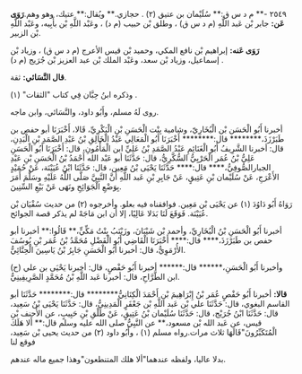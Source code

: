 ٢٥٤٩ -** م د س ق:** سُلَيْمان بن عتيق (٢) . حجازي.** ويُقال:** عتيك، وهو وهم.**رَوَى عَن:** جابر بْن عَبد اللَّهِ (م د س ق) ، وطلق بْن حبيب (م د) ، وعَبْد اللَّهِ بْن بأَبِيه، وعَبْد اللَّهِ بْن الزبير.

**رَوَى عَنه:** إبراهيم بْن نافع المكي، وحميد بْن قيس الأعرج (م د س ق) ، وزياد بْن إسماعيل، وزياد بْن سعد، وعَبْد الملك بْن عبد العزيز بْن جُرَيج (م د) .

**قال النَّسَائي:** ثقة.

وذكره ابنُ حِبَّان فِي كتاب "الثقات" (١) .

روى لَهُ مسلم، وأَبُو داود، والنَّسَائي، وابن ماجه.

أخبرنا أَبُو الْحَسَن بْن الْبُخَارِيّ، وشامية بِنْت الْحَسَنِ بْنِ الْبَكْرِيِّ، قَالا، أَخْبَرَنَا أبو حفص بن طَبَرْزَذَ،******** قال:******** أَخْبَرَنَا أَبُو الْمَعَالِي عَبْدُ الْخَالِقِ بْنُ عَبْدِ الصَّمَدِ بْنِ الْبَدِنِ، قال: أخبرنا الشَّرِيفُ أَبُو الْغَنَائِمِ عَبْدُ الصَّمَدِ بْنُ عَلِيِّ ابن الْمَأْمُونِ، قال: أَخْبَرَنَا أَبُو الْحَسَنِ عَلِيُّ بْنُ عُمَر الْحَرْبِيُّ السُّكَّرِيُّ، قال: حَدَّثَنَا أبو عَبْد الله أَحْمَدُ بْنُ الْحَسَنِ بْنِ عَبْدِ الجبارالصُّوفِيُّ،**** قال:**** حَدَّثَنَا يَحْيَى بْنُ مَعِين، قال: حَدَّثَنَا ابْنُ عُيَيْنَة، عَنْ حُمَيْدٍ الأَعْرَجِ، عَنْ سُلَيْمان بْنِ عَتِيقٍ، عَنْ جَابِرِ بْنِ عَبد اللَّهِ أَنَّ النَّبِيَّ صَلَّى اللَّهُ عَلَيْهِ وسَلَّمَ أَمَرَ بِوَضْعِ الْجَوَائِحِ ونَهَى عَنْ بَيْعِ السِّنِينَ.

رَوَاهُ أَبُو دَاوُدَ (١) عن يَحْيَى بْن مَعِين. فوافقناه فيه بعلو. وأخرجوه (٢) من حديث سُفْيَان بْن عُيَيْنَة. فَوَقَعَ لَنَا بَدَلا عَالِيًا، إلا أن ابن مَاجَهْ لم يذكر قصة الجوائح.

أخبرنا أَبُو الْحَسَنِ بْنُ الْبُخَارِيِّ، وأحمد بْن شَيْبَانَ، وزَيْنَبُ بِنْتُ مَكِّيٍّ،** قَالُوا:** أخبرنا أبو حفص بن طَبَرْزَذَ،**** قال:**** أَخْبَرَنَا الْقَاضِي أَبُو الْفَضْلِ مُحَمَّدُ بْنُ عُمَر بْنِ يُوسُفَ الأُرْمَوِيُّ، قال: أخبرنا أَبُو الْحَسَنِ جَابِرُ بْنُ يَاسِينَ الْحِنَّائِيُّ.

(ح) وأخبرنا أَبُو الْحَسَنِ،****** قال:****** أخبرنا أَبُو حَفْصٍ، قال: أخبرنا يَحْيَى بن علي ابن الطَّرَّاحِ، قال: أخبرنا عَبد اللَّهِ بْنُ مُحَمَّدٍ الصَّرِيفِينِيُّ.

**قالا:** أخبرنا أَبُو حَفْصٍ عُمَر بْنُ إِبْرَاهِيمَ بْنِ أَحْمَدَ الْكِنَانِيُّ******** قال:******** حَدَّثَنَا أبو القاسم البغوي، قال: حَدَّثَنَا علي بْن عَبد اللَّهِ بْن جَعْفَرٍ الْمَدِينِيُّ، قال: حَدَّثَنَا يَحْيَى بْنُ سَعِيد، قال: حَدَّثَنَا ابْنُ جُرَيْج، قال: حَدَّثَنَا سُلَيْمان بْنُ عَتِيقٍ، عَنْ طَلْقِ بْنِ حَبِيبٍ، عن الأَحنف بْن قيس، عن عَبد الله بْن مسعود،** عن النَّبِيُّ صلى الله عليه وسلم قال:** أَلا هَلَكَ الْمُتَكَبِّرُونَ"قَالَهَا ثلاث مرات.رواه مسلم (١) ، وأَبُو داود (٢) من حديث يحيى بْن سَعِيد، فوقع لنا

بدلا عاليا، ولفظه عندهما"ألا هلك المتنطعون"وهذا جميع ماله عندهم.